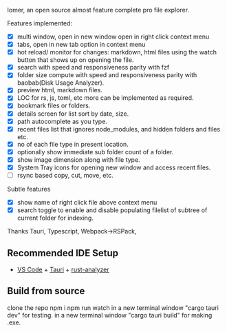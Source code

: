 Iomer, an open source almost feature complete pro file explorer.

Features implemented:

- [x] multi window, open in new window open in right click context menu
- [x] tabs, open in new tab option in context menu
- [x] hot reload/ monitor for changes: markdown, html files using the watch button that shows up on opening the file.
- [x] search with speed and responsiveness parity with fzf
- [x] folder size compute with speed and responsiveness parity with baobab(Disk Usage Analyzer).
- [x] preview html, markdown files.
- [x] LOC for rs, js, toml, etc more can be implemented as required.
- [x] bookmark files or folders.
- [x] details screen for list sort by date, size.
- [x] path autocomplete as you type.
- [x] recent files list that ignores node_modules, and hidden folders and files etc.
- [x] no of each file type in present location.
- [x] optionally show immediate sub folder count of a folder.
- [x] show image dimension along with file type.
- [x] System Tray icons for opening new window and access recent files.
- [ ] rsync based copy, cut, move, etc.

Subtle features
- [x] show name of right click file above context menu
- [x] search toggle to enable and disable populating filelist of subtree of current folder for indexing. 

Thanks Tauri, Typescript, Webpack->RSPack, 


## Recommended IDE Setup

- [VS Code](https://code.visualstudio.com/) + [Tauri](https://marketplace.visualstudio.com/items?itemName=tauri-apps.tauri-vscode) + [rust-analyzer](https://marketplace.visualstudio.com/items?itemName=rust-lang.rust-analyzer)

## Build from source

clone the repo 
npm i
npm run watch
in a new terminal window "cargo tauri dev" for testing.
in a new terminal window "cargo tauri build" for making .exe.

